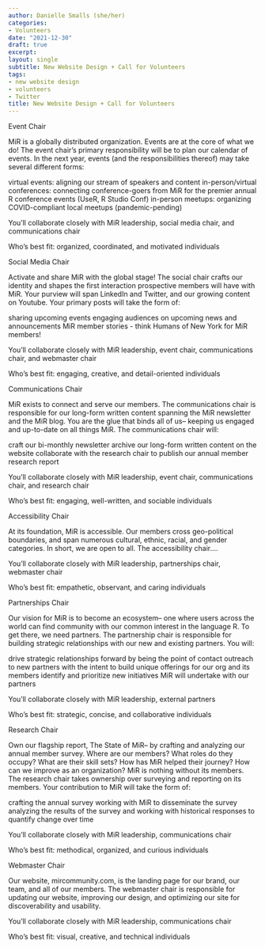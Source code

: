 ```yaml
---
author: Danielle Smalls (she/her)
categories:
- Volunteers
date: "2021-12-30"
draft: true
excerpt:
layout: single
subtitle: New Website Design + Call for Volunteers
tags:
- new website design
- volunteers
- Twitter
title: New Website Design + Call for Volunteers
---
```


Event Chair 

MiR is a globally distributed organization. Events are at the core of what we do! The event chair’s primary responsibility will be to plan our calendar of events. In the next year, events (and the responsibilities thereof) may take several different forms:

virtual events: aligning our stream of speakers and content
in-person/virtual conferences: connecting conference-goers from MiR for the premier annual R conference events (UseR, R Studio Conf)
in-person meetups: organizing COVID-compliant local meetups (pandemic-pending)

You’ll collaborate closely with MiR leadership, social media chair, and communications chair 

Who’s best fit:  organized, coordinated, and motivated individuals



Social Media Chair 

Activate and share MiR with the global stage! The social chair crafts our identity and shapes the first interaction prospective members will have with MiR. Your purview will span LinkedIn and Twitter, and our growing content on Youtube. Your primary posts will take the form of: 

sharing upcoming events
engaging audiences on upcoming news and announcements
MiR member stories - think Humans of New York for MiR members!

You’ll collaborate closely with MiR leadership, event chair, communications chair, and webmaster chair

Who’s best fit:  engaging, creative, and detail-oriented individuals






Communications Chair 

MiR exists to connect and serve our members. The communications chair is responsible for our long-form written content spanning the MiR newsletter and the MiR blog. You are the glue that binds all of us– keeping us engaged and up-to-date on all things MiR. The communications chair will:

craft our bi-monthly newsletter 
archive our long-form written content on the website
collaborate with the research chair to publish our annual member research report

You’ll collaborate closely with MiR leadership, event chair, communications chair, and research chair

Who’s best fit: engaging, well-written, and sociable individuals







Accessibility Chair

At its foundation, MiR is accessible. Our members cross geo-political boundaries, and span numerous cultural, ethnic, racial, and gender  categories. In short, we are open to all. The accessibility chair….


You’ll collaborate closely with MiR leadership, partnerships chair, webmaster chair

Who’s best fit: empathetic, observant, and caring individuals







Partnerships Chair

Our vision for MiR is to become an ecosystem– one where users across the world can find community with our common interest in the language R. To get there, we need partners. The partnership chair is responsible for building strategic relationships with our new and existing partners. You will: 

drive strategic relationships forward by being the point of contact
outreach to new partners with the intent to build unique offerings for our org and its members
identify and prioritize new initiatives MiR will undertake with our partners 

You’ll collaborate closely with MiR leadership, external partners

Who’s best fit: strategic, concise, and collaborative individuals







Research Chair

Own our flagship report, The State of MiR– by crafting and analyzing our annual member survey. Where are our members? What roles do they occupy? What are their skill sets? How has MiR helped their journey? How can we improve as an organization? MiR is nothing without its members. The research chair takes ownership over surveying and reporting on its members. Your contribution to MiR will take the form of: 

crafting the annual survey 
working with MiR to disseminate the survey
analyzing the results of the survey and working with historical responses to quantify change over time

You’ll collaborate closely with MiR leadership, communications chair

Who’s best fit: methodical, organized, and curious individuals




Webmaster Chair

Our website, mircommunity.com, is the landing page for our brand, our team, and all of our members. The webmaster chair is responsible for updating our website, improving our design, and optimizing our site for discoverability and usability. 

You’ll collaborate closely with MiR leadership, communications chair

Who’s best fit: visual, creative, and technical individuals






